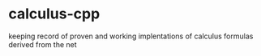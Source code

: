 # calculus-cpp
keeping record of proven and working implentations of calculus formulas derived from the net
